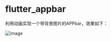 # flutter_appbar

利用动画实现一个带背景图片的APPbar，效果如下：

![image](https://github.com/KarenKaKa/flutter_appbar/blob/master/images/appbar.gif)


